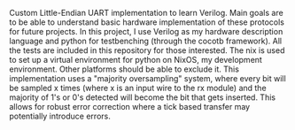 Custom Little-Endian UART implementation to learn Verilog. Main goals are to be able to understand basic hardware implementation of these protocols for future projects.
In this project, I use Verilog as my hardware description language and python for testbenching (through the cocotb framework). All the tests are included in this repository for those interested. The nix is used to set up a virtual environment for python on NixOS, my development environment. Other platforms should be able to exclude it. This
implementation uses a "majority oversampling" system, where every bit will be sampled x times (where x is an input wire to the rx module) and the majority of 1's or 0's detected will become the bit that gets inserted. This allows for robust error correction where a tick based transfer may potentially introduce errors.